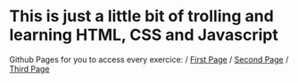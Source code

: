 # This is just a little bit of trolling and learning HTML, CSS and Javascript

Github Pages for you to access every exercice: /
[First Page](https://realtoya.github.io/PersonalPages/FistHTML/) /
[Second Page](https://realtoya.github.io/PersonalPages/SecondHTML/) /
[Third Page](https://realtoya.github.io/PersonalPages/ThirdHTML/)
